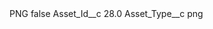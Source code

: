 <?xml version="1.0" encoding="UTF-8"?>
<CustomMetadata xmlns="http://soap.sforce.com/2006/04/metadata" xmlns:xsi="http://www.w3.org/2001/XMLSchema-instance" xmlns:xsd="http://www.w3.org/2001/XMLSchema">
    <label>PNG</label>
    <protected>false</protected>
    <values>
        <field>Asset_Id__c</field>
        <value xsi:type="xsd:double">28.0</value>
    </values>
    <values>
        <field>Asset_Type__c</field>
        <value xsi:type="xsd:string">png</value>
    </values>
</CustomMetadata>
